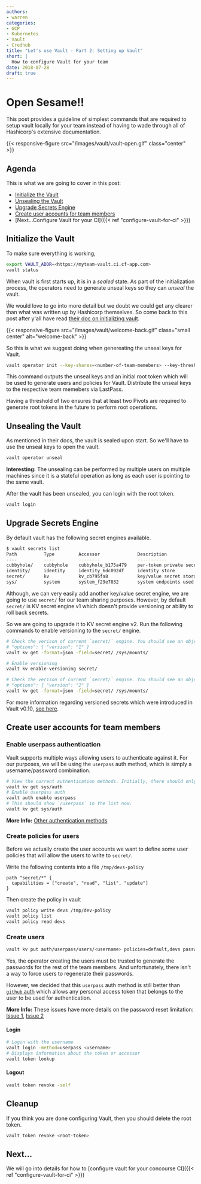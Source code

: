 ```yaml
---
authors:
- warren
categories:
- GCP
- Kubernetes
- Vault
- Credhub
title: "Let's use Vault - Part 2: Setting up Vault"
short: |
  How to configure Vault for your team
date: 2018-07-28
draft: true
---
```


# Open Sesame!!

This post provides a guideline of simplest commands that are required to setup
vault locally for your team instead of having to wade through all of
Hashicorp's extensive documentation.

{{< responsive-figure src="/images/vault/vault-open.gif" class="center" >}}

## Agenda

This is what we are going to cover in this post:

- [Initialize the Vault](#initialize-the-vault)
- [Unsealing the Vault](#unsealing-the-vault)
- [Upgrade Secrets Engine](#upgrade-secrets-engine)
- [Create user accounts for team members](#create-user-accounts-for-team-members)
- [Next...Configure Vault for your CI]({{<
ref "configure-vault-for-ci" >}})

## Initialize the Vault

To make sure everything is working,
```bash
export VAULT_ADDR=<https://myteam-vault.ci.cf-app.com>
vault status
```

When vault is first starts up, it is in a *sealed* state. As part of the
initialization process, the operators need to generate unseal keys so they can
*unseal* the vault.

We would love to go into more detail but we doubt we could get any clearer than
what was written up by Hashicorp themselves. So come back to this post after
y'all have read [their doc on initializing vault](https://www.vaultproject.io/intro/getting-started/deploy.html#initializing-the-vault).


{{< responsive-figure src="/images/vault/welcome-back.gif" class="small center" alt="welcome-back" >}}

So this is what we suggest doing when genereating the unseal keys for Vault.

```bash
vault operator init --key-shares=<number-of-team-memebers> --key-threshold=2
```
This command outputs the unseal keys and an initial root token which will be
used to generate users and policies for Vault. Distribute the unseal keys to
the respective team memebers via LastPass.

Having a threshold of two ensures that at least two Pivots are required to
generate root tokens in the future to perform root operations.

## Unsealing the Vault
As mentioned in their docs, the vault is sealed upon start. So we'll have to
use the unseal keys to open the vault.

```bash
vault operator unseal
```
**Interesting:** The unsealing can be performed by multiple users on
multiple machines since it is a stateful operation as long as each user is
pointing to the same vault.

After the vault has been unsealed, you can login with the root token.
```bash
vault login
```

## Upgrade Secrets Engine

By default vault has the following secret engines available.
```bash
$ vault secrets list
Path          Type         Accessor              Description
----          ----         --------              -----------
cubbyhole/    cubbyhole    cubbyhole_b175a479    per-token private secret storage
identity/     identity     identity_6dc092df     identity store
secret/       kv           kv_cb795fa8           key/value secret storage
sys/          system       system_f29e7832       system endpoints used for control, policy and debugging
```
Although, we can very easily add another key/value secret engine, we are going
to use `secret/` for our team sharing purposes. However, by default `secret/`
is KV secret engine v1 which doesn't provide versioning or ability to roll
back secrets.

So we are going to upgrade it to KV secret engine v2. Run the following
commands to enable versioning to the `secret/` engine.

```bash
# Check the verison of current `secret/` engine. You should see an object
# "options": { "version": "1" }
vault kv get -format=json -field=secret/ /sys/mounts/

# Enable versioning
vault kv enable-versioning secret/

# Check the verison of current `secret/` engine. You should see an object
# "options": { "version": "2" }
vault kv get -format=json -field=secret/ /sys/mounts/
```

For more information regarding versioned secrets which were introduced in
Vault v0.10, [see
here](https://www.vaultproject.io/guides/secret-mgmt/versioned-kv.html).

## Create user accounts for team members

### Enable userpass authentication
Vault supports multiple ways allowing users to authenticate against it.
For our purposes, we will be using the `userpass` auth method, which is simply
a username/password combination.

```bash
# View the current authentication methods. Initially, there should only be `/token`
vault kv get sys/auth
# Enable userpass auth
vault auth enable userpass
# This should show `/userpass` in the list now.
vault kv get sys/auth
```
**More Info:** [Other authentication methods](https://www.vaultproject.io/docs/auth/index.html)

### Create policies for users

Before we actually create the user accounts we want to define some user
policies that will allow the users to write to `secret/`.

Write the following contents into a file `/tmp/devs-policy`

```
path "secret/*" {
  capabilities = ["create", "read", "list", "update"]
}
```

Then create the policy in vault
```bash
vault policy write devs /tmp/dev-policy
vault policy list
vault policy read devs
```

### Create users

```bash
vault kv put auth/userpass/users/<username> policies=default,devs password=<generate-a-password>
```
Yes, the operator creating the users must be trusted to generate the passwords
for the rest of the team members. And unfortunately, there isn't a way to
force users to regenerate their passwords.

However, we decided that this `userpass` auth method is still better than
[`github` auth](https://www.vaultproject.io/docs/auth/github.html) which allows
any personal access token that belongs to the user to be used for
authentication.

**More Info:**
These issues have more details on the password reset limitation:
[Issue 1](https://groups.google.com/forum/#!topic/vault-tool/15O9GzGAsLw),
[Issue 2](https://groups.google.com/forum/#!topic/vault-tool/gEONXuCsJFc)

#### Login

```bash
# Login with the username
vault login -method=userpass <username>
# Displays information about the token or accessor
vault token lookup
```

#### Logout
```bash
vault token revoke -self
```

## Cleanup

If you think you are done configuring Vault, then you should delete the root
token.
```bash
vault token revoke <root-token>
```
## Next...

We will go into details for how to [configure vault for your concourse CI]({{<
ref "configure-vault-for-ci" >}})


